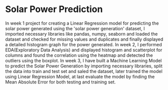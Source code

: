#   Solar Power Prediction 
In week 1 project for creating a Linear Regression model for predicting the solar power generated using the 'solar power generation' dataset, I imported necessary libraries like pandas, numpy, seaborn and loaded the dataset and checked for missing values and duplicates and finally displayed a detailed histogram graph for the power generated.
In week 2, I performed EDA(Exploratory Data Analysis) and displayed histogram and scatterplot for columns and found the correlation using the heatmap and detected the outliers using the boxplot.
In week 3, I have built a Machine Learning Model to predict the Solar Power Generation by importing necessary libraries, split the data into train and test set and saled the dataset, later trained the model using Linear Regression Model, at last evaluate the model by finding the Mean Absolute Error for both testing and training set.
